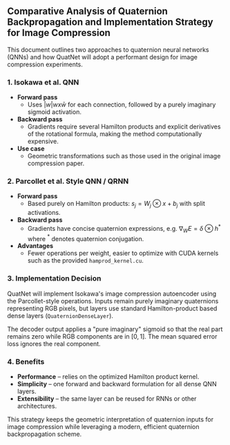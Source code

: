 Comparative Analysis of Quaternion Backpropagation and Implementation Strategy for Image Compression
-----------------------------------------------------------------------------------------------

This document outlines two approaches to quaternion neural networks (QNNs) and how QuatNet will adopt a performant design for image compression experiments.

### 1. Isokawa et al. QNN
* **Forward pass**
  * Uses $|w| w x \bar w$ for each connection, followed by a purely imaginary sigmoid activation.
* **Backward pass**
  * Gradients require several Hamilton products and explicit derivatives of the rotational formula, making the method computationally expensive.
* **Use case**
  * Geometric transformations such as those used in the original image compression paper.

### 2. Parcollet et al. Style QNN / QRNN
* **Forward pass**
  * Based purely on Hamilton products: $s_j = W_j \otimes x + b_j$ with split activations.
* **Backward pass**
  * Gradients have concise quaternion expressions, e.g. $\nabla_W E = \delta \otimes h^*$ where $^*$ denotes quaternion conjugation.
* **Advantages**
  * Fewer operations per weight, easier to optimize with CUDA kernels such as the provided `hamprod_kernel.cu`.

### 3. Implementation Decision
QuatNet will implement Isokawa's image compression autoencoder using the Parcollet-style operations. Inputs remain purely imaginary quaternions representing RGB pixels, but layers use standard Hamilton-product based dense layers (`QuaternionDenseLayer`).

The decoder output applies a "pure imaginary" sigmoid so that the real part remains zero while RGB components are in $[0,1]$. The mean squared error loss ignores the real component.

### 4. Benefits
* **Performance** – relies on the optimized Hamilton product kernel.
* **Simplicity** – one forward and backward formulation for all dense QNN layers.
* **Extensibility** – the same layer can be reused for RNNs or other architectures.

This strategy keeps the geometric interpretation of quaternion inputs for image compression while leveraging a modern, efficient quaternion backpropagation scheme.
